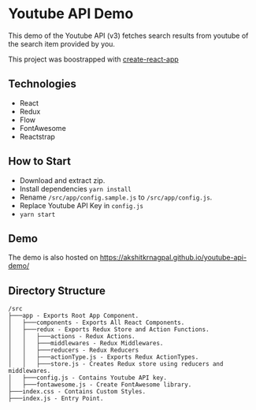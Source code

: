 # Youtube API Demo

This demo of the Youtube API (v3) fetches search results from youtube of the
search item provided by you.

This project was boostrapped with [create-react-app](https://github.com/facebook/create-react-app)

## Technologies

- React
- Redux
- Flow
- FontAwesome
- Reactstrap

## How to Start

- Download and extract zip.
- Install dependencies `yarn install`
- Rename `/src/app/config.sample.js` to `/src/app/config.js`.
- Replace Youtube API Key in `config.js`
- `yarn start`

## Demo

The demo is also hosted on https://akshitkrnagpal.github.io/youtube-api-demo/

## Directory Structure

```
/src
├───app - Exports Root App Component.
│   ├───components - Exports All React Components.
│   ├───redux - Exports Redux Store and Action Functions.
│   │   ├───actions - Redux Actions.
│   │   ├───middlewares - Redux Middlewares.
│   │   ├───reducers - Redux Reducers
│   │   ├───actionType.js - Exports Redux ActionTypes.
│   │   ├───store.js - Creates Redux store using reducers and middlewares.
│   ├───config.js - Contains Youtube API key.
│   ├───fontawesome.js - Create FontAwesome library.
├───index.css - Contains Custom Styles.
├───index.js - Entry Point.
```
